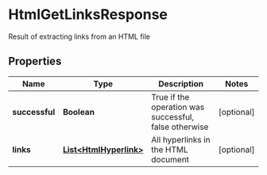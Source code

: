 

# HtmlGetLinksResponse

Result of extracting links from an HTML file
## Properties

Name | Type | Description | Notes
------------ | ------------- | ------------- | -------------
**successful** | **Boolean** | True if the operation was successful, false otherwise |  [optional]
**links** | [**List&lt;HtmlHyperlink&gt;**](HtmlHyperlink.md) | All hyperlinks in the HTML document |  [optional]



